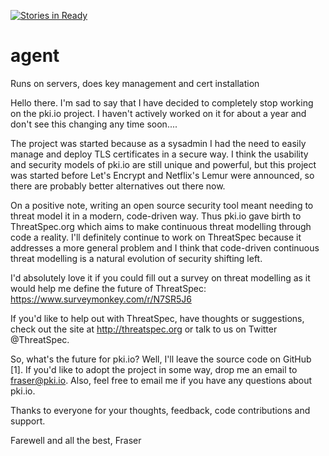 [![Stories in Ready](https://badge.waffle.io/pki-io/agent.png?label=ready&title=Ready)](https://waffle.io/pki-io/agent)
# agent
Runs on servers, does key management and cert installation

Hello there.
I'm sad to say that I have decided to completely stop working on the pki.io project. I haven't actively worked on it for about a year and don't see this changing any time soon....
 
The project was started because as a sysadmin I had the need to easily manage and deploy TLS certificates in a secure way. I think the usability and security models of pki.io are still unique and powerful, but this project was started before Let's Encrypt and Netflix's Lemur were announced, so there are probably better alternatives out there now.
 
On a positive note, writing an open source security tool meant needing to threat model it in a modern, code-driven way. Thus pki.io gave birth to ThreatSpec.org which aims to make continuous threat modelling through code a reality. I'll definitely continue to work on ThreatSpec because it addresses a more general problem and I think that code-driven continuous threat modelling is a natural evolution of security shifting left.
 
I'd absolutely love it if you could fill out a survey on threat modelling as it would help me define the future of ThreatSpec: https://www.surveymonkey.com/r/N7SR5J6
 
If you'd like to help out with ThreatSpec, have thoughts or suggestions, check out the site at http://threatspec.org or talk to us on Twitter @ThreatSpec.
 
So, what's the future for pki.io? Well, I'll leave the source code on GitHub [1]. If you'd like to adopt the project in some way, drop me an email to fraser@pki.io. Also, feel free to email me if you have any questions about pki.io.
 
Thanks to everyone for your thoughts, feedback, code contributions and support.
 
Farewell and all the best,
Fraser
